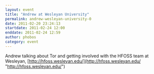 ```yaml
---
layout: event
title: "Andrew at Wesleyan University"
permalink: andrew-wesleyan-university-0
date: 2011-02-20 23:24:13
startdate: 2011-02-24 12:00
enddate: 2011-02-24 12:59
author: phobos
category: event
---
```


Andrew talking about Tor and getting involved with the HFOSS team at Wesleyan, [http://hfoss.wesleyan.edu/](http://hfoss.wesleyan.edu/ "http://hfoss.wesleyan.edu/")
